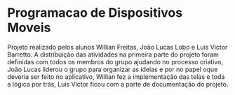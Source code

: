 # Programacao de Dispositivos Moveis
Projeto realizado pelos alunos Willian Freitas, João Lucas Lobo e Luis Victor Barretto.
A distribuição das atividades na primeira parte do projeto foram definidas com todos os membros do grupo ajudando no processo criativo, João Lucas liderou o grupo para organizar as ideias e por no papel oque deveria ser feito no aplicativo, Willian fez a implementação das telas e toda a lógica por trás, Luis Victor ficou com a parte de documentação do projeto.

